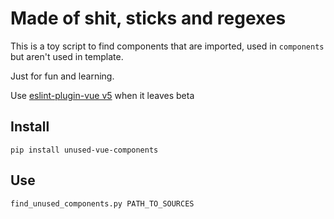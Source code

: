 # Made of shit, sticks and regexes

This is a toy script to find components that are imported, used in `components` but aren't used in template.

Just for fun and learning.

Use [eslint-plugin-vue v5](https://github.com/vuejs/eslint-plugin-vue/releases/tag/v5.0.0-beta.3) when it leaves beta

## Install
```
pip install unused-vue-components
```

## Use
```
find_unused_components.py PATH_TO_SOURCES
```
